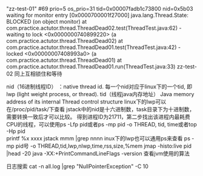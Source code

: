 "zz-test-01" #69 prio=5 os_prio=31 tid=0x00007fadb1c73800 nid=0x5b03 waiting for monitor entry [0x0000700001f27000]
   java.lang.Thread.State: BLOCKED (on object monitor)
	at com.practice.actutor.thread.ThreadDead02.test(ThreadTest.java:62)
	- waiting to lock <0x0000000740899220> (a com.practice.actutor.thread.ThreadDead02)
	at com.practice.actutor.thread.ThreadDead01.test(ThreadTest.java:42)
	- locked <0x00000007408993a0> (a com.practice.actutor.thread.ThreadDead01)
	at com.practice.actutor.thread.ThreadDead01.run(ThreadTest.java:33)
zz-test-02 同上互相锁住和等待

nid（16进制线程ID） ：native thread id. 每一个nid对应于linux下的一个tid, 即lwp  (light weight process, or thread).
tid（线程java内存地址） Java memory address of its internal Thread control structure
linux下的lwp可以在/proc/pid/task/下查看
jstack中的nid是十六进制数，task目录下为十进制数，需要转换一致后才可以比较。
得到进程ID为21711，第二步找出该进程内最耗费CPU的线程，可以使用ps -Lfp pid或者ps -mp pid -o THREAD, tid, time或者top -Hp pid  
printf %x xxxx
jstack mmm |grep nnnn
inux下的lwp也可以通用ps来查看
ps -mp pid号 -o THREAD,tid,lwp,nlwp,time,rss,size,%mem
jmap -histo:live pid |head -20
java  -XX:+PrintCommandLineFlags  -version 查看jvm使用的算法


日志搜索
cat -n all.log |grep "NullPointerException" -C 10
